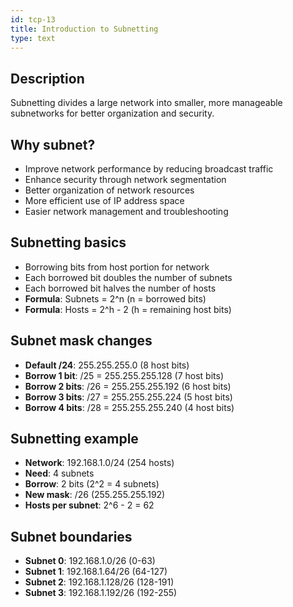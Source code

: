 ```yaml
---
id: tcp-13
title: Introduction to Subnetting
type: text
---
```


## Description

Subnetting divides a large network into smaller, more manageable subnetworks for better organization and security.

## Why subnet?

- Improve network performance by reducing broadcast traffic
- Enhance security through network segmentation
- Better organization of network resources
- More efficient use of IP address space
- Easier network management and troubleshooting

## Subnetting basics

- Borrowing bits from host portion for network
- Each borrowed bit doubles the number of subnets
- Each borrowed bit halves the number of hosts
- **Formula**: Subnets = 2^n (n = borrowed bits)
- **Formula**: Hosts = 2^h - 2 (h = remaining host bits)

## Subnet mask changes

- **Default /24**: 255.255.255.0 (8 host bits)
- **Borrow 1 bit**: /25 = 255.255.255.128 (7 host bits)
- **Borrow 2 bits**: /26 = 255.255.255.192 (6 host bits)
- **Borrow 3 bits**: /27 = 255.255.255.224 (5 host bits)
- **Borrow 4 bits**: /28 = 255.255.255.240 (4 host bits)

## Subnetting example

- **Network**: 192.168.1.0/24 (254 hosts)
- **Need**: 4 subnets
- **Borrow**: 2 bits (2^2 = 4 subnets)
- **New mask**: /26 (255.255.255.192)
- **Hosts per subnet**: 2^6 - 2 = 62

## Subnet boundaries

- **Subnet 0**: 192.168.1.0/26 (0-63)
- **Subnet 1**: 192.168.1.64/26 (64-127)
- **Subnet 2**: 192.168.1.128/26 (128-191)
- **Subnet 3**: 192.168.1.192/26 (192-255)